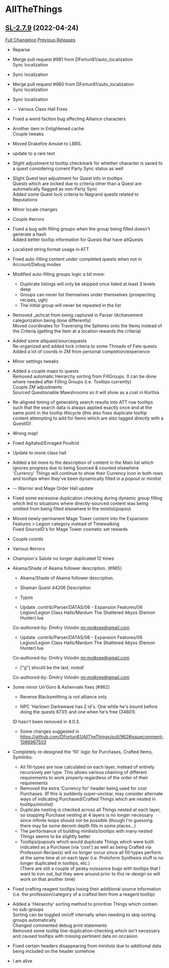# AllTheThings

## [SL-2.7.9](https://github.com/DFortun81/AllTheThings/tree/SL-2.7.9) (2022-04-24)
[Full Changelog](https://github.com/DFortun81/AllTheThings/compare/SL-2.7.8...SL-2.7.9) [Previous Releases](https://github.com/DFortun81/AllTheThings/releases)

- Reparse  
- Merge pull request #981 from DFortun81/auto\_localization  
    Sync localization  
- Sync localization  
- Merge pull request #980 from DFortun81/auto\_localization  
    Sync localization  
- Sync localization  
- -- Various Class Hall Fixes  
- Fixed a weird faction bug affecting Alliance characters  
- Another item in Enlightened cache  
    Couple tweaks  
- Moved Drakefire Amulet to LBRS.  
- update to a rare text  
- Slight adjustment to tooltip checkmark for whether character is saved to a quest considering current Party Sync status as well  
- Slight Quest text adjustment for Quest info in tooltips  
    Quests which are locked due to criteria other than a Quest are automatically flagged as non-Party Sync  
    Added some Quest lock criteria to Nagrand quests related to Reputations  
- Minor locale changes  
- Couple #errors  
- Fixed a bug with filling groups when the group being filled doesn't generate a hash  
    Added better tooltip information for Quests that have altQuests  
- Localized string.format usage in ATT  
- Fixed auto-filling content under completed quests when not in Account/Debug modes  
- Modified auto-filling groups logic a bit more:  
    * Duplicate listings will only be skipped once listed at least 3 levels deep  
    * Groups can never list themselves under themselves (prospecting recipes, ugh)  
    * The initial group will never be repeated in the list  
- Removed _achcat from being captured in Parser (Achievement categorization being done differently)  
    Moved coordinates for Traversing the Spheres onto the Items instead of the Criteria (getting the Item at a location rewards the criteria)  
- Added some altquest/sourcequests  
    Re-organized and added lock criteria to some Threads of Fate quests  
    Added a lot of coords in ZM from personal completion/experience  
- Minor settings tweaks  
- Added a couple maps to quests  
    Removed automatic Heirarchy sorting from FillGroups. It can be done where needed after Filling Groups (i.e. Tooltips currently)  
    Couple ZM adjustments  
    Sourced Questionable Mawshrooms so it will show as a cost in Korthia  
- Re-aligned timing of generating search results into ATT row tooltips such that the search data is always applied exactly once and at the same point in the tooltip lifecycle (this also fixes duplicate tooltip content attempting to add for Items which are also tagged directly with a QuestID)  
- Wrong map!  
- Fixed Agitated/Enraged Poultrid  
- Update to monk class hall  
- Added a bit more to the description of content in the Main list which ignores progress due to being Sourced & counted elsewhere  
    'Currency' Things will continue to show their Currency Icon in both rows and tooltips when they've been dynamically filled in a popout or minilist  
- -- Warrior and Mage Order Hall update  
- Fixed some excessive duplication checking during dynamic group filling which led to situations where directly-sourced content was being omitted from being filled elsewhere in the minilist/popout  
- Moved newly-permanent Mage Tower content into the Expansion Features > Legion category instead of Timewalking  
    Fixed SourceID's for Mage Tower cosmetic set rewards  
- Couple coords  
- Various #errors  
- Champion's Salute no longer duplicated 12 times  
- Akama/Shade of Akama follower description. (#965)  
    * Akama/Shade of Akama follower description.  
    * Shaman Quest 44206 Description  
    * Typos  
    * Update .contrib/Parser/DATAS/06 - Expansion Features/06 Legion/Legion Class Halls/Mardum The Shattered Abyss (Demon Hunter).lua  
    Co-authored-by: Dmitry Volodin <mr.molkree@gmail.com>  
    * Update .contrib/Parser/DATAS/06 - Expansion Features/06 Legion/Legion Class Halls/Mardum The Shattered Abyss (Demon Hunter).lua  
    Co-authored-by: Dmitry Volodin <mr.molkree@gmail.com>  
    * ["g"] should be the last, noted!  
    Co-authored-by: Dmitry Volodin <mr.molkree@gmail.com>  
- Some minor Un'Goro & Ashenvale fixes (#962)  
    * Reverse Blacksmithing is not alliance only  
    * NPC 'Harlown Darkweave has 2 id's. One while he's bound before doing the quests 6731) and one when he's free (34601).  
    ID hasn't been removed in 4.0.3.  
    * Some changes suggested in https://github.com/DFortun81/AllTheThings/pull/962#issuecomment-1086967503  
- Completely re-designed the 'fill' logic for Purchases, Crafted Items, Symlinks:  
    * All fill-types are now calculated on each layer, instead of entirely recursively per type. This allows various chaining of different requirements to work properly regardless of the order of their requirements  
    * Removed the extra 'Currency for' header being used for cost Purchases. (If this is suddenly super-unclear, may consider alternate ways of indicating Purchased/Crafted Things which are nested in tooltips/minilist)  
    * Duplicate nesting is checked across all Things nested at each layer, so stopping Purchase nesting at 4 layers is no longer necessary since infinite loops should not be possible (though I'm guessing there may be some decent-depth fills in some places...)  
    * The performance of building minilists/tooltips with many nested Things seems to be slightly better  
    * Tooltips/popouts which would duplicate Things which were both indicated as a Purchase (via 'cost') as well as being Crafted via Profession Recipe(s) will no longer occur since all fill-types perform at the same time at on each layer (i.e. Protoform Synthesis stuff is no longer duplicated in tooltips, etc.)  
    (There are still a couple of pesky nuissance bugs with tooltips that I want to iron out, but they were around prior to this re-design so will work on that another time)  
- Fixed crafting reagent tooltips losing their additional source information (i.e. the profession/category of a crafted Item from a reagent tooltip)  
- Added a 'Heirarchy' sorting method to prioritize Things which contain no sub-groups  
    Sorting can be toggled on/off internally when needing to skip sorting groups automatically  
    Changed commented debug print statements  
    Removed some tooltip line-duplication-checking which isn't necessary and caused tooltips with missing pertinent data on occasion  
- Fixed certain headers disappearing from minilists due to additional data being included on the header somehow  
- I am alive  
